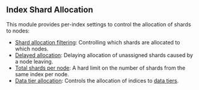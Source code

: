 ## Index Shard Allocation

This module provides per-index settings to control the allocation of shards to nodes:

- [Shard allocation filtering](https://www.elastic.co/guide/en/elasticsearch/reference/7.13/shard-allocation-filtering.html): Controlling which shards are allocated to which nodes.
- [Delayed allocation](https://www.elastic.co/guide/en/elasticsearch/reference/7.13/delayed-allocation.html): Delaying allocation of unassigned shards caused by a node leaving.
- [Total shards per node](https://www.elastic.co/guide/en/elasticsearch/reference/7.13/allocation-total-shards.html): A hard limit on the number of shards from the same index per node.
- [Data tier allocation](https://www.elastic.co/guide/en/elasticsearch/reference/7.13/data-tier-shard-filtering.html): Controls the allocation of indices to [data tiers](https://www.elastic.co/guide/en/elasticsearch/reference/7.13/data-tiers.html).



